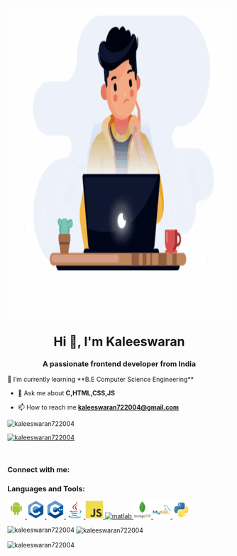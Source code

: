 <img align="center" alt="Coding" height = "700px" width="1600px" src="/2.gif"><br>

<h1 align="center">Hi 👋, I'm Kaleeswaran</h1>
<h3 align="center">A passionate frontend developer from India</h3>
  🌱 I’m currently learning **B.E Computer Science Engineering**

- 💬 Ask me about **C,HTML,CSS,JS**

- 📫 How to reach me **kaleeswaran722004@gmail.com**

<p align="left"> <img src="https://cdn.hashnode.com/res/hashnode/image/upload/v1670664007515/7nRHqrTst.gif/?username=kaleeswaran722004&label=Profile%20views&color=0e75b6&style=flat" alt="kaleeswaran722004" /> </p>

<p align="left"> <a href="https://github.com/ryo-ma/github-profile-trophy"><img src="https://github-profile-trophy.vercel.app/?username=kaleeswaran722004" alt="kaleeswaran722004" /></a> </p>

<p align="left"> <a href="https://twitter.com/" target="blank"><img src="https://img.shields.io/twitter/follow/?logo=twitter&style=for-the-badge" alt="" /></a> </p>

<h3 align="left">Connect with me:</h3>
<p align="left">
</p>

<h3 align="left">Languages and Tools:</h3>
<p align="left"> <a href="https://developer.android.com" target="_blank" rel="noreferrer"> <img src="https://raw.githubusercontent.com/devicons/devicon/master/icons/android/android-original-wordmark.svg" alt="android" width="40" height="40"/> </a> <a href="https://www.cprogramming.com/" target="_blank" rel="noreferrer"> <img src="https://raw.githubusercontent.com/devicons/devicon/master/icons/c/c-original.svg" alt="c" width="40" height="40"/> </a> <a href="https://www.w3schools.com/cpp/" target="_blank" rel="noreferrer"> <img src="https://raw.githubusercontent.com/devicons/devicon/master/icons/cplusplus/cplusplus-original.svg" alt="cplusplus" width="40" height="40"/> </a> <a href="https://www.java.com" target="_blank" rel="noreferrer"> <img src="https://raw.githubusercontent.com/devicons/devicon/master/icons/java/java-original.svg" alt="java" width="40" height="40"/> </a> <a href="https://developer.mozilla.org/en-US/docs/Web/JavaScript" target="_blank" rel="noreferrer"> <img src="https://raw.githubusercontent.com/devicons/devicon/master/icons/javascript/javascript-original.svg" alt="javascript" width="40" height="40"/> </a> <a href="https://www.mathworks.com/" target="_blank" rel="noreferrer"> <img src="https://upload.wikimedia.org/wikipedia/commons/2/21/Matlab_Logo.png" alt="matlab" width="40" height="40"/> </a> <a href="https://www.mongodb.com/" target="_blank" rel="noreferrer"> <img src="https://raw.githubusercontent.com/devicons/devicon/master/icons/mongodb/mongodb-original-wordmark.svg" alt="mongodb" width="40" height="40"/> </a> <a href="https://www.mysql.com/" target="_blank" rel="noreferrer"> <img src="https://raw.githubusercontent.com/devicons/devicon/master/icons/mysql/mysql-original-wordmark.svg" alt="mysql" width="40" height="40"/> </a> <a href="https://www.python.org" target="_blank" rel="noreferrer"> <img src="https://raw.githubusercontent.com/devicons/devicon/master/icons/python/python-original.svg" alt="python" width="40" height="40"/> </a> </p>

<p><img align="left" src="https://github-readme-stats.vercel.app/api/top-langs?username=kaleeswaran722004&show_icons=true&locale=en&layout=compact" alt="kaleeswaran722004" /></p>

<p>&nbsp;<img align="center" src="https://github-readme-stats.vercel.app/api?username=kaleeswaran722004&show_icons=true&locale=en" alt="kaleeswaran722004" /></p>

<p><img align="center" src="https://github-readme-streak-stats.herokuapp.com/?user=kaleeswaran722004&" alt="kaleeswaran722004" /></p>
